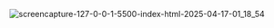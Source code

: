 
![screencapture-127-0-0-1-5500-index-html-2025-04-17-01_18_54](https://github.com/user-attachments/assets/16513eb0-430a-46b9-ac29-05538bc6a4ed)
